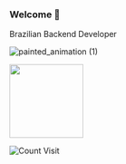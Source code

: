 ### Welcome 👋

Brazilian Backend Developer

![painted_animation (1)](https://github.com/ViniciusTeixeiraBarreto/ViniciusTeixeiraBarreto/assets/38351639/6077f033-3948-49ef-b4b6-e099dbc402ad)

 <img 
      height="130em" 
      src="https://github-readme-stats.vercel.app/api/top-langs/?username=ViniciusTeixeiraBarreto&layout=compact&langs_count=7&theme=dark"/>


![Count Visit](https://komarev.com/ghpvc/?username=viniciusTeixeiraBarreto)

